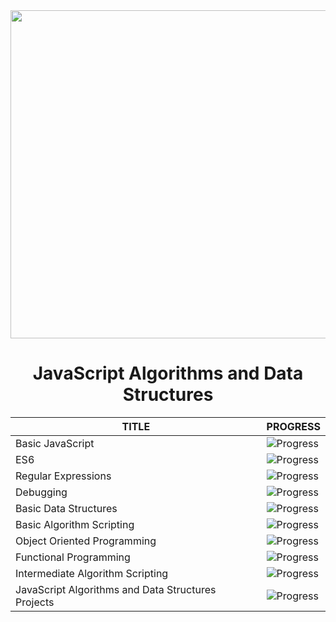 <img src="../resources/javascript" width="525" height="525"/>

<h1 align="center">JavaScript Algorithms and Data Structures</h1>



| <div align="center">TITLE</div> |<div align="center">PROGRESS</div>  | 
|:--|:--|
|<div align="left">Basic JavaScript</div>| ![Progress](https://progress-bar.dev/100/) |
|<div align="left">ES6</div>| ![Progress](https://progress-bar.dev/42/) |
|<div align="left">Regular Expressions</div>| ![Progress](https://progress-bar.dev/0/) |
|<div align="left">Debugging</div>| ![Progress](https://progress-bar.dev/0/) |
|<div align="left">Basic Data Structures</div>| ![Progress](https://progress-bar.dev/0/) |
|<div align="left">Basic Algorithm Scripting</div>| ![Progress](https://progress-bar.dev/0/) |
|<div align="left">Object Oriented Programming</div>| ![Progress](https://progress-bar.dev/0/) |
|<div align="left">Functional Programming</div>| ![Progress](https://progress-bar.dev/0/) |
|<div align="left">Intermediate Algorithm Scripting</div>| ![Progress](https://progress-bar.dev/0/) |
|<div align="left">JavaScript Algorithms and Data Structures Projects</div>| ![Progress](https://progress-bar.dev/0/) |


